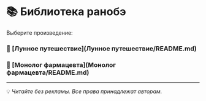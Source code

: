 # 📚 Библиотека ранобэ

Выберите произведение:

### 📖 [Лунное путешествие](Лунное путешествие/README.md)
### 📖 [Монолог фармацевта](Монолог фармацевта/README.md)

---
💡 *Читайте без рекламы. Все права принадлежат авторам.*